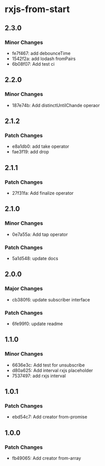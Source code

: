 # rxjs-from-start

## 2.3.0

### Minor Changes

- fe7f467: add debounceTime
- 1542f2a: add lodash fromPairs
- 6b08f07: Add test ci

## 2.2.0

### Minor Changes

- 187e74b: Add distinctUntilChande operaor

## 2.1.2

### Patch Changes

- e8a1db0: add take operator
- fae3f19: add drop

## 2.1.1

### Patch Changes

- 27f31fa: Add finalize operator

## 2.1.0

### Minor Changes

- 0e7a55a: Add tap operator

### Patch Changes

- 5a1d548: update docs

## 2.0.0

### Major Changes

- cb380f6: update subscriber interface

### Patch Changes

- 6fe99f0: update readme

## 1.1.0

### Minor Changes

- 6636e3c: Add test for unsubscribe
- d80a625: Add interval rxjs placeholder
- 7537497: add rxjs interval

## 1.0.1

### Patch Changes

- ebd54c7: Add creator from-promise

## 1.0.0

### Patch Changes

- fb49065: Add creator from-array
